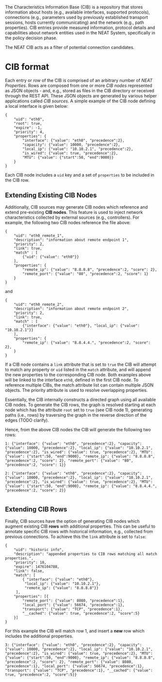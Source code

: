 The Characteristics Information Base (CIB) is a repository that stores information about hosts (e.g., available interfaces, supported protocols), connections (e.g., parameters used by previously established transport sessions, hosts currently communicating) and the network (e.g., path properties). CIB entries provide measured information, protocol details and capabilities about network entities used in the NEAT System, specifically in the policy decision phase.

The NEAT CIB acts as a filter of potential connection candidates.

# CIB format

Each entry or *row* of the CIB is comprised of an arbitrary number of *NEAT Properties*. Rows are composed from one or more *CIB nodes* represented as JSON objects - and, e.g., stored as files in the CIB directory or received through the REST API. These JSON objects are generated by various helper applications called *CIB sources*. A simple example of the CIB node defining a local interface is given below:

```
{
    "uid": "eth0",
    "root": true,
    "expire": -1,
    "priority": 4,
    "properties": {
        "interface": {"value": "eth0", "precedence":2},
        "capacity": {"value": 10000, "precedence":2},
        "local_ip": {"value": "10.10.2.1", "precedence":2},
        "is_wired": {"value": true, "precedence":2},
        "MTU": {"value": {"start":50, "end":9000}}
    }
}
```

Each CIB node includes a `uid` key and a set of `properties` to be included in the CIB row. 


## Extending Existing CIB Nodes

Additionally, CIB sources may generate CIB nodes which reference and extend pre-existing **CIB nodes**. This feature is used to inject network characteristics collected by external sources (e.g., controllers). For example, the following two CIB nodes reference the file above:

```
{
    "uid": "eth0_remote_1",
    "description": "information about remote endpoint 1",
    "priority": 2,
    "link": true,
    "match" : [
    	{"uid": {"value": "eth0"}}
    ],
    "properties": {
        "remote_ip": {"value": "8.8.8.8", "precedence":2, "score": 2},
        "remote_port": {"value": "80", "precedence":2, "score": 1}
    }
}
```
and

```
{
    "uid": "eth0_remote_2",
    "description": "information about remote endpoint 2",
    "priority": 2,
    "link": true,
    "match" : [
    	{"interface": {"value": "eth0"}, "local_ip": {"value": "10.10.2.1"}}
    ],
    "properties": {
        "remote_ip": {"value": "8.8.4.4.", "precedence":2, "score": 2},
    }
}
```


If a CIB node contains a `link` attribute that is set to `true` the CIB will attempt to match any property or `uid` listed in the `match` attribute, and will append the new properties to the corresponding CIB node. Both examples above will be linked to the interface `eth0`, defined in the first CIB node. To reference multiple CIBs, the match attribute list can contain multiple JSON objects. The priority attribute is used to resolve overlapping properties.

Essentially, the CIB internally constructs a directed graph using all available CIB nodes. To generate the CIB rows, the graph is resolved starting at each node which has the attribute `root` set to `true` (see CIB node 1), generating paths (i.e., rows) by traversing the graph in the reverse direction of the edges (TODO clarify).

Hence, from the above CIB nodes the CIB will generate the following two rows:

```
1: {"interface": {"value": "eth0", "precedence":2}, "capacity": {"value": 10000, "precedence":2}, "local_ip": {"value": "10.10.2.1", "precedence":2}, "is_wired": {"value": true, "precedence":2}, "MTU": {"value": {"start":50, "end":9000}, "remote_ip": {"value": "8.8.8.8", "precedence":2, "score": 2}, "remote_port": {"value": "80", "precedence":2, "score": 1}}

2: {"interface": {"value": "eth0", "precedence":2}, "capacity": {"value": 10000, "precedence":2}, "local_ip": {"value": "10.10.2.1", "precedence":2}, "is_wired": {"value": true, "precedence":2}, "MTU": {"value": {"start":50, "end":9000}, "remote_ip": {"value": "8.8.4.4.", "precedence":2, "score": 2}}
        

```


## Extending CIB Rows

Finally, CIB sources have the option of generating CIB nodes which augment existing CIB **rows** with additional properties. This can be useful to annotate specific CIB rows with historical information, e.g., collected from previous connections. To achieve this the `link` attribute is set to `false`:

```
{
    "uid": "historic info",
    "description": "appended properties to CIB rows matching all match properties.",
    "priority": 10,
    "expire": 1476104788,
    "link": false,
    "match": [
    	{ "interface": {"value": "eth0"}, 
         "local_ip": {"value": "10.10.2.1"}, 
         "remote_ip": {"value": "8.8.8.8"}}        
     ],
    "properties": [{
        "remote_port": {"value": 8080, "precedence":1},
        "local_port": {"value": 56674, "precedence":1},
        "transport": {"value": "TCP", "precedence":1},
        "__cached": {"value": true, "precedence":2, "score":5}
    }]
}

```

For this example the CIB will match row 1, and insert a **new** row which includes the additional properties.

```
3: {"interface": {"value": "eth0", "precedence":2}, "capacity": {"value": 10000, "precedence":2}, "local_ip": {"value": "10.10.2.1", "precedence":2}, "is_wired": {"value": true, "precedence":2}, "MTU": {"value": {"start":50, "end":9000}, "remote_ip": {"value": "8.8.8.8", "precedence":2, "score": 2}, "remote_port": {"value": 8080, "precedence":1}, "local_port": {"value": 56674, "precedence":1}, "transport": {"value": "TCP", "precedence":1}, "__cached": {"value": true, "precedence":2, "score":5}}

```

